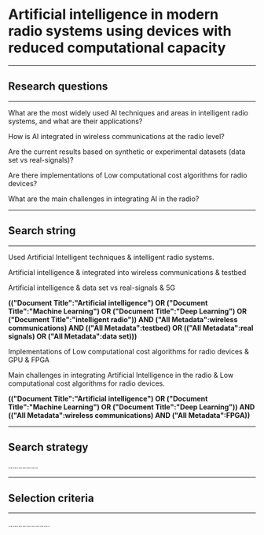 # Artificial intelligence in modern radio systems using devices with reduced computational capacity 

 
---------------------------------------------------------------------------------------
## Research questions 
---------------------------------------------------------------------------------------

What are the most widely used AI techniques and areas in intelligent radio systems, and what are their applications?   

How is AI integrated in wireless communications at the radio level?  

Are the current results based on synthetic or experimental datasets (data set vs real-signals)? 

Are there implementations of Low computational cost algorithms for radio devices? 

What are the main challenges in integrating AI in the radio? 

 
---------------------------------------------------------------------------------------
## Search string 
---------------------------------------------------------------------------------------
Used Artificial Intelligent techniques & intelligent radio systems. 

Artificial intelligence & integrated into wireless communications & testbed 

Artificial intelligence & data set vs real-signals & 5G 

**(("Document Title":"Artificial intelligence") OR ("Document Title":"Machine Learning") OR ("Document Title":"Deep Learning") OR ("Document Title":"intelligent radio")) AND ("All Metadata":wireless communications) 
AND (("All Metadata":testbed) OR (("All Metadata":real signals) OR ("All Metadata":data set)))**

Implementations of Low computational cost algorithms for radio devices & GPU & FPGA 

Main challenges in integrating Artificial Intelligence in the radio & Low computational cost algorithms for radio devices.

**(("Document Title":"Artificial intelligence") OR ("Document Title":"Machine Learning") OR ("Document Title":"Deep Learning")) AND (("All Metadata":wireless communications) AND ("All Metadata":FPGA))**

---------------------------------------------------------------------------------------
## Search strategy 
...............

 
---------------------------------------------------------------------------------------
## Selection criteria 
---------------------------------------------------------------------------------------
.....................
